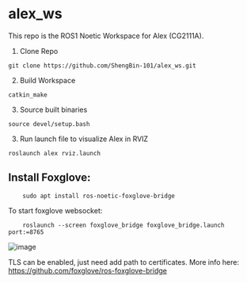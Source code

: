 # alex_ws

This repo is the ROS1 Noetic Workspace for Alex (CG2111A).

1) Clone Repo
```
git clone https://github.com/ShengBin-101/alex_ws.git
```
2) Build Workspace
```
catkin_make
```
3) Source built binaries
```
source devel/setup.bash
```
3) Run launch file to visualize Alex in RVIZ
```
roslaunch alex rviz.launch
```


## Install Foxglove:
```
    sudo apt install ros-noetic-foxglove-bridge
```

To start foxglove websocket:
```
    roslaunch --screen foxglove_bridge foxglove_bridge.launch port:=8765
```

![image](https://github.com/ShengBin-101/alex_ws/assets/52733750/7bbd2431-71d5-4141-84cc-da8585d3f1eb)


TLS can be enabled, just need add path to certificates.
More info here: https://github.com/foxglove/ros-foxglove-bridge
